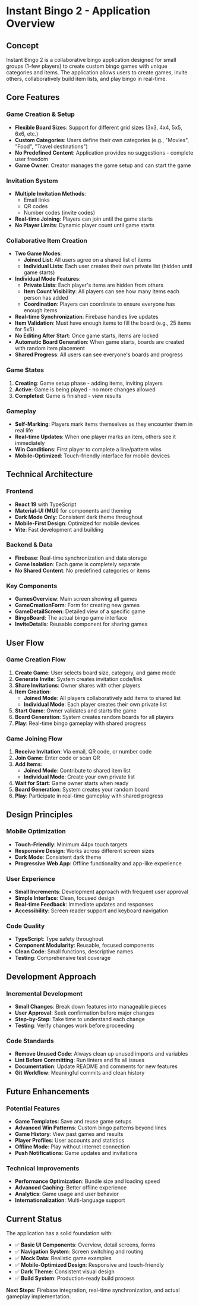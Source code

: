 # Instant Bingo 2 - Application Overview

## Concept

Instant Bingo 2 is a collaborative bingo application designed for small groups (1-few players) to create custom bingo games with unique categories and items. The application allows users to create games, invite others, collaboratively build item lists, and play bingo in real-time.

## Core Features

### Game Creation & Setup
- **Flexible Board Sizes**: Support for different grid sizes (3x3, 4x4, 5x5, 6x6, etc.)
- **Custom Categories**: Users define their own categories (e.g., "Movies", "Food", "Travel destinations")
- **No Predefined Content**: Application provides no suggestions - complete user freedom
- **Game Owner**: Creator manages the game setup and can start the game

### Invitation System
- **Multiple Invitation Methods**:
  - Email links
  - QR codes
  - Number codes (invite codes)
- **Real-time Joining**: Players can join until the game starts
- **No Player Limits**: Dynamic player count until game starts

### Collaborative Item Creation
- **Two Game Modes**:
  - **Joined List**: All users agree on a shared list of items
  - **Individual Lists**: Each user creates their own private list (hidden until game starts)
- **Individual Mode Features**:
  - **Private Lists**: Each player's items are hidden from others
  - **Item Count Visibility**: All players can see how many items each person has added
  - **Coordination**: Players can coordinate to ensure everyone has enough items
- **Real-time Synchronization**: Firebase handles live updates
- **Item Validation**: Must have enough items to fill the board (e.g., 25 items for 5x5)
- **No Editing After Start**: Once game starts, items are locked
- **Automatic Board Generation**: When game starts, boards are created with random item placement
- **Shared Progress**: All users can see everyone's boards and progress

### Game States
1. **Creating**: Game setup phase - adding items, inviting players
2. **Active**: Game is being played - no more changes allowed
3. **Completed**: Game is finished - view results

### Gameplay
- **Self-Marking**: Players mark items themselves as they encounter them in real life
- **Real-time Updates**: When one player marks an item, others see it immediately
- **Win Conditions**: First player to complete a line/pattern wins
- **Mobile-Optimized**: Touch-friendly interface for mobile devices

## Technical Architecture

### Frontend
- **React 19** with TypeScript
- **Material-UI (MUI)** for components and theming
- **Dark Mode Only**: Consistent dark theme throughout
- **Mobile-First Design**: Optimized for mobile devices
- **Vite**: Fast development and building

### Backend & Data
- **Firebase**: Real-time synchronization and data storage
- **Game Isolation**: Each game is completely separate
- **No Shared Content**: No predefined categories or items

### Key Components
- **GamesOverview**: Main screen showing all games
- **GameCreationForm**: Form for creating new games
- **GameDetailScreen**: Detailed view of a specific game
- **BingoBoard**: The actual bingo game interface
- **InviteDetails**: Reusable component for sharing games

## User Flow

### Game Creation Flow
1. **Create Game**: User selects board size, category, and game mode
2. **Generate Invite**: System creates invitation code/link
3. **Share Invitations**: Owner shares with other players
4. **Item Creation**:
   - **Joined Mode**: All players collaboratively add items to shared list
   - **Individual Mode**: Each player creates their own private list
5. **Start Game**: Owner validates and starts the game
6. **Board Generation**: System creates random boards for all players
7. **Play**: Real-time bingo gameplay with shared progress

### Game Joining Flow
1. **Receive Invitation**: Via email, QR code, or number code
2. **Join Game**: Enter code or scan QR
3. **Add Items**:
   - **Joined Mode**: Contribute to shared item list
   - **Individual Mode**: Create your own private list
4. **Wait for Start**: Game owner starts when ready
5. **Board Generation**: System creates your random board
6. **Play**: Participate in real-time gameplay with shared progress

## Design Principles

### Mobile Optimization
- **Touch-Friendly**: Minimum 44px touch targets
- **Responsive Design**: Works across different screen sizes
- **Dark Mode**: Consistent dark theme
- **Progressive Web App**: Offline functionality and app-like experience

### User Experience
- **Small Increments**: Development approach with frequent user approval
- **Simple Interface**: Clean, focused design
- **Real-time Feedback**: Immediate updates and responses
- **Accessibility**: Screen reader support and keyboard navigation

### Code Quality
- **TypeScript**: Type safety throughout
- **Component Modularity**: Reusable, focused components
- **Clean Code**: Small functions, descriptive names
- **Testing**: Comprehensive test coverage

## Development Approach

### Incremental Development
- **Small Changes**: Break down features into manageable pieces
- **User Approval**: Seek confirmation before major changes
- **Step-by-Step**: Take time to understand each change
- **Testing**: Verify changes work before proceeding

### Code Standards
- **Remove Unused Code**: Always clean up unused imports and variables
- **Lint Before Committing**: Run linters and fix all issues
- **Documentation**: Update README and comments for new features
- **Git Workflow**: Meaningful commits and clean history

## Future Enhancements

### Potential Features
- **Game Templates**: Save and reuse game setups
- **Advanced Win Patterns**: Custom bingo patterns beyond lines
- **Game History**: View past games and results
- **Player Profiles**: User accounts and statistics
- **Offline Mode**: Play without internet connection
- **Push Notifications**: Game updates and invitations

### Technical Improvements
- **Performance Optimization**: Bundle size and loading speed
- **Advanced Caching**: Better offline experience
- **Analytics**: Game usage and user behavior
- **Internationalization**: Multi-language support

## Current Status

The application has a solid foundation with:
- ✅ **Basic UI Components**: Overview, detail screens, forms
- ✅ **Navigation System**: Screen switching and routing
- ✅ **Mock Data**: Realistic game examples
- ✅ **Mobile-Optimized Design**: Responsive and touch-friendly
- ✅ **Dark Theme**: Consistent visual design
- ✅ **Build System**: Production-ready build process

**Next Steps**: Firebase integration, real-time synchronization, and actual gameplay implementation. 